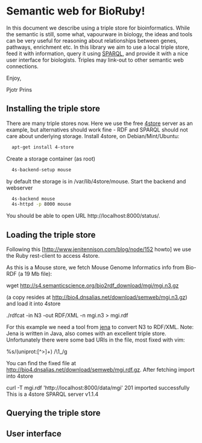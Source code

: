 # Semantic web for BioRuby!

In this document we describe using a triple store for bioinformatics.
While the semantic is still, some what, vapourware in biology, the
ideas and tools can be very useful for reasoning about relationships
between genes, pathways, enrichment etc. In this library we aim to use
a local triple store, feed it with information, query it using
[SPARQL](http://en.wikipedia.org/wiki/SPARQL), and provide it with a
nice user interface for biologists. Triples may link-out to other
semantic web connections.

Enjoy,

Pjotr Prins

## Installing the triple store

There are many triple stores now. Here we use the free [4store](http://4store.org/) server
as an example, but alternatives should work fine - RDF and SPARQL
should not care about underlying storage. Install 4store, on
Debian/Mint/Ubuntu:

```sh
  apt-get install 4-store
```

Create a storage container (as root)

```sh
  4s-backend-setup mouse
```

by default the storage is in /var/lib/4store/mouse. Start the backend
and webserver

```sh
  4s-backend mouse
  4s-httpd -p 8000 mouse
```

You should be able to open URL http://localhost:8000/status/.

## Loading the triple store

Following this [http://www.jenitennison.com/blog/node/152 howto] we
use the Ruby rest-client to access 4store.

As this is a Mouse store, we fetch Mouse Genome Informatics info from
Bio-RDF (a 19 Mb file):

  wget http://s4.semanticscience.org/bio2rdf_download/mgi/mgi.n3.gz

(a copy resides at
http://bio4.dnsalias.net/download/semweb/mgi.n3.gz) and load it into
4store 

  ./rdfcat -in N3 -out RDF/XML -n mgi.n3 > mgi.rdf

For this example we need a tool from [jena](http://jena.apache.org/) to convert N3 to
RDF/XML. Note: Jena is written in Java, also comes with an excellent
triple store. Unfortunately there were some bad URIs in the file,
most fixed with vim:

  %s/\(uniprot:[^>]\+\) /\1_/g

You can find the fixed file at
http://bio4.dnsalias.net/download/semweb/mgi.rdf.gz. After fetching
import into 4store

  curl -T mgi.rdf 'http://localhost:8000/data/mgi'
    201 imported successfully
    This is a 4store SPARQL server v1.1.4




## Querying the triple store

## User interface
